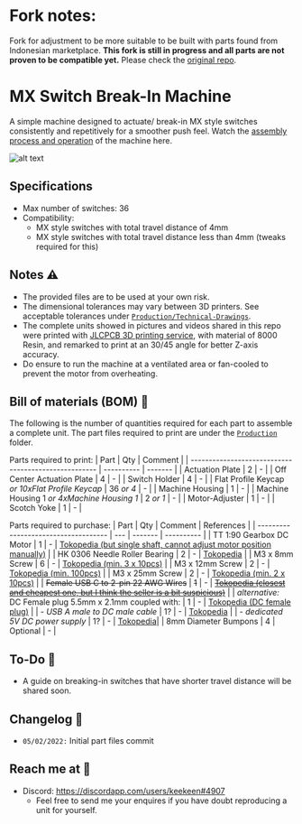 # Fork notes:
Fork for adjustment to be more suitable to be built with parts found from Indonesian marketplace. **This fork is still in progress and all parts are not proven to be compatible yet.** Please check the [original repo](https://github.com/keekeen/MX-Switch-Break-In-Machine/).

# MX Switch Break-In Machine
A simple machine designed to actuate/ break-in MX style switches consistently and repetitively for a smoother push feel. Watch the [assembly process and operation](https://www.youtube.com/watch?v=iYIlCdo38ZM&list=PLLd9RKaLkD3lO_kQBJ3w394Xko4Nm3RR9) of the machine here.

![alt text][snapshot]

[snapshot]: /Images/DSC05789.jpg "Machine Snapshot"

## Specifications
- Max number of switches: 36
- Compatibility: 
  -  MX style switches with total travel distance of 4mm
  -  MX style switches with total travel distance less than 4mm (tweaks required for this)

## Notes ⚠️
- The provided files are to be used at your own risk.
- The dimensional tolerances may vary between 3D printers. See acceptable tolerances under [`Production/Technical-Drawings`](/Production/Technical-Drawings).
- The complete units showed in pictures and videos shared in this repo were printed with [JLCPCB 3D printing service](https://cart.jlcpcb.com/quote), with material of 8000 Resin, and remarked to print at an 30/45 angle for better Z-axis accuracy.
- Do ensure to run the machine at a ventilated area or fan-cooled to prevent the motor from overheating.

## Bill of materials (BOM) 📜
The following is the number of quantities required for each part to assemble a complete unit. The part files required to print are under the [`Production`](/Production) folder.

Parts required to print:
| Part                                                 | Qty        | Comment |
| ---------------------------------------------------- | ---------- | ------- |
| Actuation Plate                                      | 2          | -       |
| Off Center Actuation Plate                           | 4          | -       |
| Switch Holder                                        | 4          | -       |
| Flat Profile Keycap *or 10xFlat Profile Keycap*      | 36 *or 4*  | -       |
| Machine Housing                                      | 1          | -       |
| Machine Housing 1 *or 4xMachine Housing 1*           | 2 *or 1*   | -       |
| Motor-Adjuster                                       | 1          | -       |
| Scotch Yoke                                          | 1          | -       |

Parts required to purchase:
| Part                                 | Qty | Comment | References |
| ------------------------------------ | --- | ------- | ---------- |
| TT 1:90 Gearbox DC Motor             | 1   | - | [Tokopedia (but single shaft, cannot adjust motor position manually)](https://www.tokopedia.com/cncstorebandung/motor-dc-gearbox-metal-gear-tt-motor-single-shaft-all-metal) |
| HK 0306 Needle Roller Bearing        | 2   | - | [Tokopedia](https://www.tokopedia.com/rodabearing/hk-0306-tv-a-hk0306tva-needle-roller-bearing-laher-bambu) |
| M3 x 8mm Screw                       | 6   | - | [Tokopedia (min. 3 x 10pcs)](https://www.tokopedia.com/rmbtools/baut-jp-m3-x-8-stainless-steel-baut-jp-stainless-m3-x-8-mm-sus-304) |
| M3 x 12mm Screw                      | 2   | - | [Tokopedia (min. 100pcs)](https://www.tokopedia.com/rmbtools/baut-jp-m3-x-12-mm-sekrup-skrup-baut-jp-m3-x-12-isi-100pcs-jp0312?src=topads) |
| M3 x 25mm Screw                      | 2   | - | [Tokopedia (min. 2 x 10pcs)](https://www.tokopedia.com/rmbtools/baut-jp-m3-x-25-stainless-steel-baut-jp-stainless-m3-x-25mm-sus-304) |
| ~~Female USB C to 2-pin 22 AWG Wires~~   | ~~1~~   | - | ~~[Tokopedia (closest and cheapest one, but I think the seller is a bit suspicious)](https://www.tokopedia.com/starelevens/1-usb-type-c-waterproof-connector-welding-wire-female-socket-fast)~~ |
| *alternative:* <br> DC Female plug 5.5mm x 2.1mm coupled with: | 1 | - | [Tokopedia (DC female plug)](https://www.tokopedia.com/rajacell/socket-dc-plug-female-power-adapter-cctv-5-5mm-x-2-1mm-ke-kabel-12v) |
| - *USB A male to DC male cable* | 1? | - | [Tokopedia](https://www.tokopedia.com/rajacell/kabel-usb-to-jack-dc-bulat-5-5mm-4-0mm-3-5mm-2-5mm-2-0mm-adapter-cas-5-5mm-x-2-1mm) |
| - *dedicated 5V DC power supply* | 1? | - | [Tokopedia](https://www.tokopedia.com/rajacell/adaptor-5v-1a-2a-jack-dc-5-5mm-x-2-1mm-power-supply-charger-adapter-1a)|
| 8mm Diameter Bumpons                 | 4   | Optional | - |

## To-Do 📝
- A guide on breaking-in switches that have shorter travel distance will be shared soon.

## Changelog 📒
- `05/02/2022:` Initial part files commit 

## Reach me at 📩
- Discord: https://discordapp.com/users/keekeen#4907
  - Feel free to send me your enquires if you have doubt reproducing a unit for yourself.
